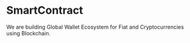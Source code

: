# SmartContract
We are building Global Wallet Ecosystem for Fiat and Cryptocurrencies using Blockchain.
